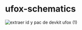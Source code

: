 # ufox-schematics
![extraer id y pac de devkit ufox (1)](https://user-images.githubusercontent.com/62087420/120143651-1b332280-c1a6-11eb-9587-0486ee90eb3c.gif)
